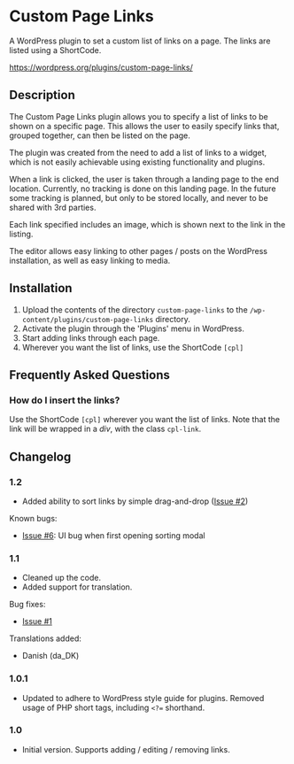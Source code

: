 # Custom Page Links

A WordPress plugin to set a custom list of links on a page.
The links are listed using a ShortCode.

https://wordpress.org/plugins/custom-page-links/

## Description

The Custom Page Links plugin allows you to specify a list of links to be shown on a specific page.
This allows the user to easily specify links that, grouped together, can then be listed on the page.

The plugin was created from the need to add a list of links to a widget, which is not easily achievable using existing functionality and plugins.

When a link is clicked, the user is taken through a landing page to the end location.
Currently, no tracking is done on this landing page. In the future some tracking is planned, but only to be stored locally, and never to be shared with 3rd parties.

Each link specified includes an image, which is shown next to the link in the listing.

The editor allows easy linking to other pages / posts on the WordPress installation, as well as easy linking to media.

## Installation

1. Upload the contents of the directory `custom-page-links` to the `/wp-content/plugins/custom-page-links` directory.
2. Activate the plugin through the 'Plugins' menu in WordPress.
3. Start adding links through each page.
4. Wherever you want the list of links, use the ShortCode `[cpl]`

## Frequently Asked Questions

### How do I insert the links?

Use the ShortCode `[cpl]` wherever you want the list of links.
Note that the link will be wrapped in a *div*, with the class `cpl-link`.

## Changelog

### 1.2
* Added ability to sort links by simple drag-and-drop \([Issue #2](https://github.com/mkholt/custom-page-links/issues/2)\)

Known bugs:

* [Issue #6](https://github.com/mkholt/custom-page-links/issues/6): UI bug when first opening sorting modal

### 1.1
* Cleaned up the code.
* Added support for translation.

Bug fixes:

* [Issue #1](https://github.com/mkholt/custom-page-links/issues/1)

Translations added:

* Danish (da_DK)

### 1.0.1
* Updated to adhere to WordPress style guide for plugins.
  Removed usage of PHP short tags, including `<?=` shorthand.

### 1.0
* Initial version. Supports adding / editing / removing links.
